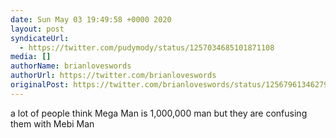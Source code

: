 ```yaml
---
date: Sun May 03 19:49:58 +0000 2020
layout: post
syndicateUrl:
  - https://twitter.com/pudymody/status/1257034685101871108
media: []
authorName: brianloveswords
authorUrl: https://twitter.com/brianloveswords
originalPost: https://twitter.com/brianloveswords/status/1256796134627999749
---
```

a lot of people think Mega Man is 1,000,000 man but they are confusing them with Mebi Man


